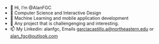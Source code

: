 - 👋 Hi, I’m @AlanFGC
- 👀 Computer Science and Interactive Design
- 🌱 Machine Learning and mobile application development
- 💞️ Any project that is challengenging and interesting. 
- 📫 My Linkedin: alanfgc, Emails garciacastillo.a@northeastern.edu or alan_fgc@outlook.com

<!---
AlanFGC/AlanFGC is a ✨ special ✨ repository because its `README.md` (this file) appears on your GitHub profile.
You can click the Preview link to take a look at your changes.
--->
